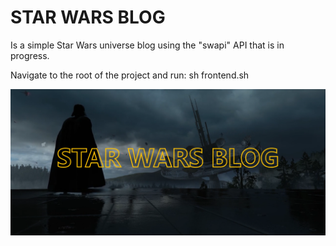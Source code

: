 # STAR WARS BLOG

Is a simple Star Wars universe blog using the "swapi" API that is in progress.

Navigate to the root of the project and run: sh frontend.sh

![alt text](./src/assets/starwars-preview.PNG)
